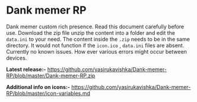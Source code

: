 # Dank memer RP
Dank memer custom rich presence. Read this document carefully before use. Download the zip file unzip the content into a folder and edit the `data.ini` to your need. The content inside the `.zip` needs to be in the same directory.  It would not function if the `icon.ico` , `data.ini` files are absent.  Currently no known issues. How ever various errors might occur between devices.

**Latest release:-** https://github.com/yasirukavishka/Dank-memer-RP/blob/master/Dank-memer-RP.zip

**Additional info on icons:-** https://github.com/yasirukavishka/Dank-memer-RP/blob/master/icon-variables.md
